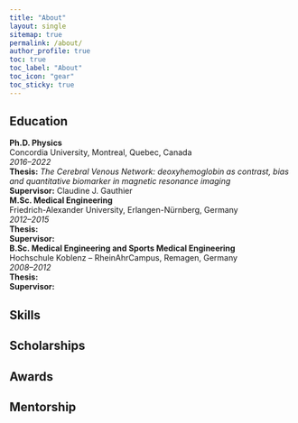 ```yaml
---
title: "About"
layout: single
sitemap: true
permalink: /about/
author_profile: true
toc: true
toc_label: "About"
toc_icon: "gear"
toc_sticky: true
---
```


## Education
<div class="archive__item">
  <strong><span style="color: var(--link-color);">Ph.D.</span> Physics</strong><br>
  Concordia University, Montreal, Quebec, Canada<br>
  <em>2016–2022</em><br>
  <strong>Thesis:</strong> <em>The Cerebral Venous Network: deoxyhemoglobin as contrast, bias and quantitative biomarker in magnetic resonance imaging</em><br>
  <strong>Supervisor:</strong> Claudine J. Gauthier
</div>

<div class="archive__item">
  <strong><span style="color: var(--link-color);">M.Sc.</span> Medical Engineering</strong><br>
  Friedrich-Alexander University, Erlangen-Nürnberg, Germany<br>
  <em>2012–2015</em><br>
  <strong>Thesis:</strong><br>
  <strong>Supervisor:</strong>
</div>

<div class="archive__item">
  <strong><span style="color: var(--link-color);">B.Sc.</span> Medical Engineering and Sports Medical Engineering</strong><br>
  Hochschule Koblenz – RheinAhrCampus, Remagen, Germany<br>
  <em>2008–2012</em><br>
  <strong>Thesis:</strong><br>
  <strong>Supervisor:</strong>
</div>

## Skills

## Scholarships

## Awards

## Mentorship
